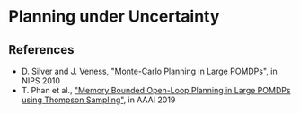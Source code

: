 # Planning under Uncertainty

## References
- D. Silver and J. Veness, ["Monte-Carlo Planning in Large POMDPs"](https://papers.nips.cc/paper/4031-monte-carlo-planning-in-large-pomdps.pdf), in NIPS 2010
- T. Phan et al., ["Memory Bounded Open-Loop Planning in Large POMDPs using Thompson Sampling"](https://arxiv.org/pdf/1905.04020.pdf), in AAAI 2019